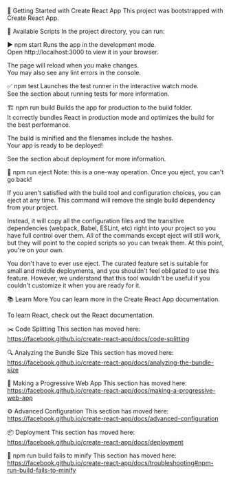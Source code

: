 🚀 Getting Started with Create React App
This project was bootstrapped with Create React App.<br>

📜 Available Scripts
In the project directory, you can run:<br>

▶️ npm start
Runs the app in the development mode.<br> Open http://localhost:3000 to view it in your browser.<br>

The page will reload when you make changes.<br> You may also see any lint errors in the console.<br>

✅ npm test
Launches the test runner in the interactive watch mode.<br> See the section about running tests for more information.<br>

🏗️ npm run build
Builds the app for production to the build folder.<br> It correctly bundles React in production mode and optimizes the build for the best performance.<br>

The build is minified and the filenames include the hashes.<br> Your app is ready to be deployed!<br>

See the section about deployment for more information.<br>

🚨 npm run eject
Note: this is a one-way operation. Once you eject, you can't go back!<br>

If you aren't satisfied with the build tool and configuration choices, you can eject at any time. This command will remove the single build dependency from your project.<br>

Instead, it will copy all the configuration files and the transitive dependencies (webpack, Babel, ESLint, etc) right into your project so you have full control over them. All of the commands except eject will still work, but they will point to the copied scripts so you can tweak them. At this point, you're on your own.<br>

You don't have to ever use eject. The curated feature set is suitable for small and middle deployments, and you shouldn't feel obligated to use this feature. However, we understand that this tool wouldn't be useful if you couldn't customize it when you are ready for it.<br>

📚 Learn More
You can learn more in the Create React App documentation.<br>

To learn React, check out the React documentation.<br>

✂️ Code Splitting
This section has moved here: https://facebook.github.io/create-react-app/docs/code-splitting<br>

🔍 Analyzing the Bundle Size
This section has moved here: https://facebook.github.io/create-react-app/docs/analyzing-the-bundle-size<br>

📱 Making a Progressive Web App
This section has moved here: https://facebook.github.io/create-react-app/docs/making-a-progressive-web-app<br>

⚙️ Advanced Configuration
This section has moved here: https://facebook.github.io/create-react-app/docs/advanced-configuration<br>

📦 Deployment
This section has moved here: https://facebook.github.io/create-react-app/docs/deployment<br>

🚫 npm run build fails to minify
This section has moved here: https://facebook.github.io/create-react-app/docs/troubleshooting#npm-run-build-fails-to-minify<br>
